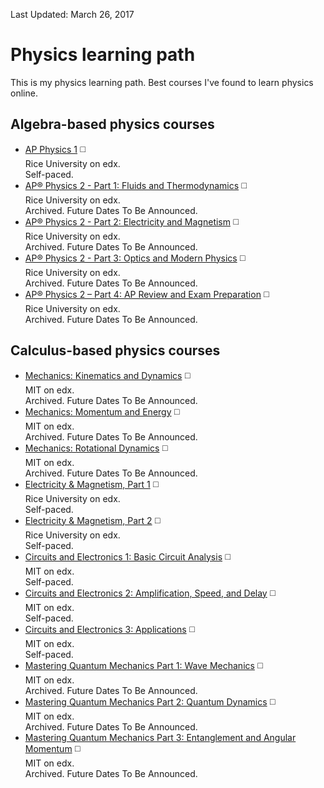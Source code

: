 Last Updated: March 26, 2017

# Physics learning path
This is my physics learning path. Best courses I've found to learn physics online.

## Algebra-based physics courses
* [AP Physics 1](https://www.edx.org/course/ap-physics-1-ricex-advphy1x#!) :white_medium_square:  
Rice University on edx.  
Self-paced.  
* [AP® Physics 2 - Part 1: Fluids and Thermodynamics](https://www.edx.org/course/apr-physics-2-part-1-fluids-ricex-advphy2-1x-0) :white_medium_square:  
Rice University on edx.   
Archived. Future Dates To Be Announced.  
* [AP® Physics 2 - Part 2: Electricity and Magnetism](https://www.edx.org/course/apr-physics-2-part-2-electricity-ricex-advphy2-2x-0) :white_medium_square:  
Rice University on edx.   
Archived. Future Dates To Be Announced.  
* [AP® Physics 2 - Part 3: Optics and Modern Physics](https://www.edx.org/course/apr-physics-2-part-3-optics-modern-ricex-advphy2-3x-0) :white_medium_square:  
Rice University on edx.   
Archived. Future Dates To Be Announced.  
* [AP® Physics 2 – Part 4: AP Review and Exam Preparation](https://www.edx.org/course/apr-physics-2-part-4-ap-review-exam-ricex-advphy2-4x) :white_medium_square:  
Rice University on edx.   
Archived. Future Dates To Be Announced.  

## Calculus-based physics courses
* [Mechanics: Kinematics and Dynamics](https://www.edx.org/course/mechanics-kinematics-dynamics-mitx-8-01-1x) :white_medium_square:  
MIT on edx.  
Archived. Future Dates To Be Announced.  
* [Mechanics: Momentum and Energy](https://www.edx.org/course/mechanics-momentum-energy-mitx-8-01-2x) :white_medium_square:  
MIT on edx.  
Archived. Future Dates To Be Announced.    
* [Mechanics: Rotational Dynamics](https://www.edx.org/course/mechanics-rotational-dynamics-mitx-8-01-3x) :white_medium_square:  
MIT on edx.  
Archived. Future Dates To Be Announced.    
* [Electricity & Magnetism, Part 1](https://www.edx.org/course/electricity-magnetism-part-1-ricex-phys102-1x-0) :white_medium_square:  
Rice University on edx.  
Self-paced.  
* [Electricity & Magnetism, Part 2](https://www.edx.org/course/electricity-magnetism-part-2-ricex-phys102-2x-0) :white_medium_square:  
Rice University on edx.  
Self-paced.  
* [Circuits and Electronics 1: Basic Circuit Analysis](https://www.edx.org/course/circuits-and-electronics-1-basic-circuit-analysi-2) :white_medium_square:  
MIT on edx.  
Self-paced.  
* [Circuits and Electronics 2: Amplification, Speed, and Delay](https://www.edx.org/course/circuits-electronics-2-amplification-mitx-6-002-2x-0) :white_medium_square:  
MIT on edx.  
Self-paced.  
* [Circuits and Electronics 3: Applications](https://www.edx.org/course/circuits-electronics-3-applications-mitx-6-002-3x-0) :white_medium_square:  
MIT on edx.  
Self-paced.  
* [Mastering Quantum Mechanics Part 1: Wave Mechanics](https://www.edx.org/course/mastering-quantum-mechanics-part-1-wave-mitx-8-05-1x) :white_medium_square:  
MIT on edx.  
Archived. Future Dates To Be Announced.  
* [Mastering Quantum Mechanics Part 2: Quantum Dynamics](https://www.edx.org/course/mastering-quantum-mechanics-part-2-mitx-8-05-2x) :white_medium_square:  
MIT on edx.  
Archived. Future Dates To Be Announced.  
* [Mastering Quantum Mechanics Part 3: Entanglement and Angular Momentum](https://www.edx.org/course/mastering-quantum-mechanics-part-3-mitx-8-05-3x) :white_medium_square:  
MIT on edx.  
Archived. Future Dates To Be Announced.  

